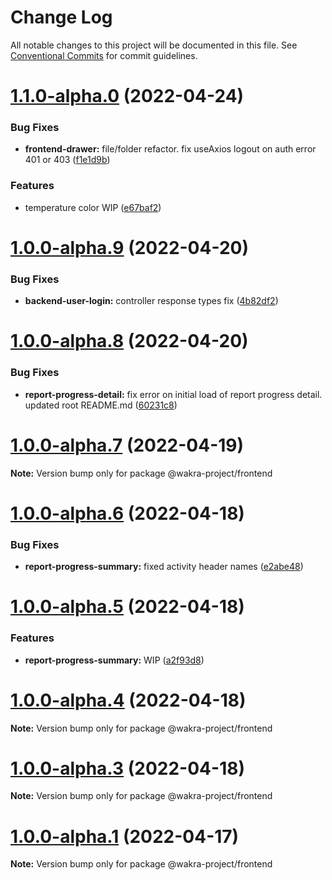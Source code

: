 # Change Log

All notable changes to this project will be documented in this file.
See [Conventional Commits](https://conventionalcommits.org) for commit guidelines.

# [1.1.0-alpha.0](https://github.com/rem029/wakra-project/compare/v1.0.1-alpha.0...v1.1.0-alpha.0) (2022-04-24)


### Bug Fixes

* **frontend-drawer:** file/folder refactor. fix useAxios logout on auth error 401 or 403 ([f1e1d9b](https://github.com/rem029/wakra-project/commit/f1e1d9b77d6ccfb5579a9e35d875794343e707de))


### Features

* temperature color WIP ([e67baf2](https://github.com/rem029/wakra-project/commit/e67baf29f97f30de28e907244aa8bebdf71aff95))






# [1.0.0-alpha.9](https://github.com/rem029/wakra-project/compare/v1.0.0-alpha.8...v1.0.0-alpha.9) (2022-04-20)


### Bug Fixes

* **backend-user-login:** controller response types fix ([4b82df2](https://github.com/rem029/wakra-project/commit/4b82df28a96ff6a896d522b77d25da8f32822530))





# [1.0.0-alpha.8](https://github.com/rem029/wakra-project/compare/v1.0.0-alpha.7...v1.0.0-alpha.8) (2022-04-20)


### Bug Fixes

* **report-progress-detail:** fix error on initial load of report progress detail. updated root README.md ([60231c8](https://github.com/rem029/wakra-project/commit/60231c82a5f57b7f368ea13c4612c52e8e26395b))





# [1.0.0-alpha.7](https://github.com/rem029/wakra-project/compare/v1.0.0-alpha.6...v1.0.0-alpha.7) (2022-04-19)

**Note:** Version bump only for package @wakra-project/frontend





# [1.0.0-alpha.6](https://github.com/rem029/wakra-project/compare/v1.0.0-alpha.5...v1.0.0-alpha.6) (2022-04-18)


### Bug Fixes

* **report-progress-summary:** fixed activity header names ([e2abe48](https://github.com/rem029/wakra-project/commit/e2abe484e75d3af5ef95f8b320fba5249c5c98db))






# [1.0.0-alpha.5](https://github.com/rem029/wakra-project/compare/v1.0.0-alpha.4...v1.0.0-alpha.5) (2022-04-18)


### Features

* **report-progress-summary:** WIP ([a2f93d8](https://github.com/rem029/wakra-project/commit/a2f93d8d028ff78870a330ebbf9ddcdaef332ddd))





# [1.0.0-alpha.4](https://github.com/rem029/wakra-project/compare/v1.0.0-alpha.3...v1.0.0-alpha.4) (2022-04-18)

**Note:** Version bump only for package @wakra-project/frontend





# [1.0.0-alpha.3](https://github.com/rem029/wakra-project/compare/v1.0.0-alpha.2...v1.0.0-alpha.3) (2022-04-18)

**Note:** Version bump only for package @wakra-project/frontend






# [1.0.0-alpha.1](https://github.com/rem029/wakra-project/compare/v1.0.0-alpha.0...v1.0.0-alpha.1) (2022-04-17)

**Note:** Version bump only for package @wakra-project/frontend
